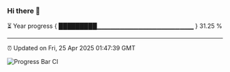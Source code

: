 ### Hi there 👋

⏳ Year progress { █████████▁▁▁▁▁▁▁▁▁▁▁▁▁▁▁▁▁▁▁▁▁ } 31.25 %

---

⏰ Updated on Fri, 25 Apr 2025 01:47:39 GMT

![Progress Bar CI](https://github.com/liununu/liununu/workflows/Progress%20Bar%20CI/badge.svg)
